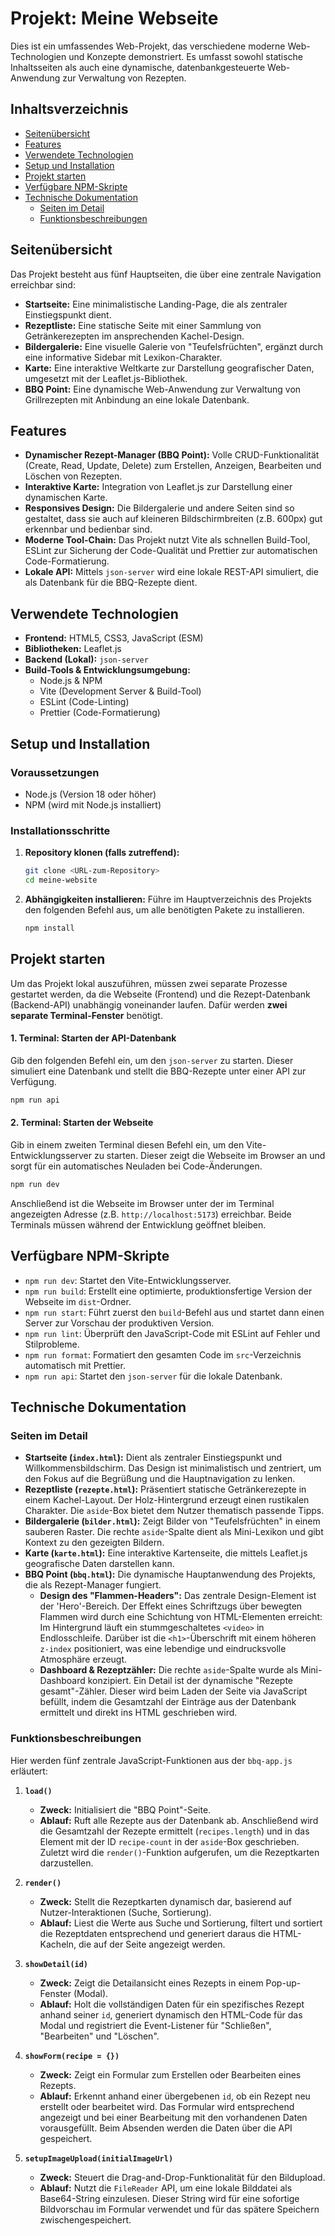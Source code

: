# Projekt: Meine Webseite

Dies ist ein umfassendes Web-Projekt, das verschiedene moderne Web-Technologien und Konzepte demonstriert. Es umfasst sowohl statische Inhaltsseiten als auch eine dynamische, datenbankgesteuerte Web-Anwendung zur Verwaltung von Rezepten.

## Inhaltsverzeichnis

- [Seitenübersicht](#seitenübersicht)
- [Features](#features)
- [Verwendete Technologien](#verwendete-technologien)
- [Setup und Installation](#setup-und-installation)
- [Projekt starten](#projekt-starten)
- [Verfügbare NPM-Skripte](#verfügbare-npm-skripte)
- [Technische Dokumentation](#technische-dokumentation)
  - [Seiten im Detail](#seiten-im-detail)
  - [Funktionsbeschreibungen](#funktionsbeschreibungen)

## Seitenübersicht

Das Projekt besteht aus fünf Hauptseiten, die über eine zentrale Navigation erreichbar sind:

* **Startseite:** Eine minimalistische Landing-Page, die als zentraler Einstiegspunkt dient.
* **Rezeptliste:** Eine statische Seite mit einer Sammlung von Getränkerezepten im ansprechenden Kachel-Design.
* **Bildergalerie:** Eine visuelle Galerie von "Teufelsfrüchten", ergänzt durch eine informative Sidebar mit Lexikon-Charakter.
* **Karte:** Eine interaktive Weltkarte zur Darstellung geografischer Daten, umgesetzt mit der Leaflet.js-Bibliothek.
* **BBQ Point:** Eine dynamische Web-Anwendung zur Verwaltung von Grillrezepten mit Anbindung an eine lokale Datenbank.

## Features

* **Dynamischer Rezept-Manager (BBQ Point):** Volle CRUD-Funktionalität (Create, Read, Update, Delete) zum Erstellen, Anzeigen, Bearbeiten und Löschen von Rezepten.
* **Interaktive Karte:** Integration von Leaflet.js zur Darstellung einer dynamischen Karte.
* **Responsives Design:** Die Bildergalerie und andere Seiten sind so gestaltet, dass sie auch auf kleineren Bildschirmbreiten (z.B. 600px) gut erkennbar und bedienbar sind.
* **Moderne Tool-Chain:** Das Projekt nutzt Vite als schnellen Build-Tool, ESLint zur Sicherung der Code-Qualität und Prettier zur automatischen Code-Formatierung.
* **Lokale API:** Mittels `json-server` wird eine lokale REST-API simuliert, die als Datenbank für die BBQ-Rezepte dient.

## Verwendete Technologien

* **Frontend:** HTML5, CSS3, JavaScript (ESM)
* **Bibliotheken:** Leaflet.js
* **Backend (Lokal):** `json-server`
* **Build-Tools & Entwicklungsumgebung:**
    * Node.js & NPM
    * Vite (Development Server & Build-Tool)
    * ESLint (Code-Linting)
    * Prettier (Code-Formatierung)

## Setup und Installation

### Voraussetzungen

* Node.js (Version 18 oder höher)
* NPM (wird mit Node.js installiert)

### Installationsschritte

1.  **Repository klonen (falls zutreffend):**
    ```bash
    git clone <URL-zum-Repository>
    cd meine-website
    ```

2.  **Abhängigkeiten installieren:**
    Führe im Hauptverzeichnis des Projekts den folgenden Befehl aus, um alle benötigten Pakete zu installieren.
    ```bash
    npm install
    ```

## Projekt starten

Um das Projekt lokal auszuführen, müssen zwei separate Prozesse gestartet werden, da die Webseite (Frontend) und die Rezept-Datenbank (Backend-API) unabhängig voneinander laufen. Dafür werden **zwei separate Terminal-Fenster** benötigt.

#### 1. Terminal: Starten der API-Datenbank

Gib den folgenden Befehl ein, um den `json-server` zu starten. Dieser simuliert eine Datenbank und stellt die BBQ-Rezepte unter einer API zur Verfügung.
```bash
npm run api
```

#### 2. Terminal: Starten der Webseite

Gib in einem zweiten Terminal diesen Befehl ein, um den Vite-Entwicklungsserver zu starten. Dieser zeigt die Webseite im Browser an und sorgt für ein automatisches Neuladen bei Code-Änderungen.
```bash
npm run dev
```
Anschließend ist die Webseite im Browser unter der im Terminal angezeigten Adresse (z.B. `http://localhost:5173`) erreichbar. Beide Terminals müssen während der Entwicklung geöffnet bleiben.

## Verfügbare NPM-Skripte

* `npm run dev`: Startet den Vite-Entwicklungsserver.
* `npm run build`: Erstellt eine optimierte, produktionsfertige Version der Webseite im `dist`-Ordner.
* `npm run start`: Führt zuerst den `build`-Befehl aus und startet dann einen Server zur Vorschau der produktiven Version.
* `npm run lint`: Überprüft den JavaScript-Code mit ESLint auf Fehler und Stilprobleme.
* `npm run format`: Formatiert den gesamten Code im `src`-Verzeichnis automatisch mit Prettier.
* `npm run api`: Startet den `json-server` für die lokale Datenbank.

## Technische Dokumentation

### Seiten im Detail

* **Startseite (`index.html`):** Dient als zentraler Einstiegspunkt und Willkommensbildschirm. Das Design ist minimalistisch und zentriert, um den Fokus auf die Begrüßung und die Hauptnavigation zu lenken.
* **Rezeptliste (`rezepte.html`):** Präsentiert statische Getränkerezepte in einem Kachel-Layout. Der Holz-Hintergrund erzeugt einen rustikalen Charakter. Die `aside`-Box bietet dem Nutzer thematisch passende Tipps.
* **Bildergalerie (`bilder.html`):** Zeigt Bilder von "Teufelsfrüchten" in einem sauberen Raster. Die rechte `aside`-Spalte dient als Mini-Lexikon und gibt Kontext zu den gezeigten Bildern.
* **Karte (`karte.html`):** Eine interaktive Kartenseite, die mittels Leaflet.js geografische Daten darstellen kann.
* **BBQ Point (`bbq.html`):** Die dynamische Hauptanwendung des Projekts, die als Rezept-Manager fungiert.
    * **Design des "Flammen-Headers":** Das zentrale Design-Element ist der 'Hero'-Bereich. Der Effekt eines Schriftzugs über bewegten Flammen wird durch eine Schichtung von HTML-Elementen erreicht: Im Hintergrund läuft ein stummgeschaltetes `<video>` in Endlosschleife. Darüber ist die `<h1>`-Überschrift mit einem höheren `z-index` positioniert, was eine lebendige und eindrucksvolle Atmosphäre erzeugt.
    * **Dashboard & Rezeptzähler:** Die rechte `aside`-Spalte wurde als Mini-Dashboard konzipiert. Ein Detail ist der dynamische "Rezepte gesamt"-Zähler. Dieser wird beim Laden der Seite via JavaScript befüllt, indem die Gesamtzahl der Einträge aus der Datenbank ermittelt und direkt ins HTML geschrieben wird.

### Funktionsbeschreibungen

Hier werden fünf zentrale JavaScript-Funktionen aus der `bbq-app.js` erläutert:

1.  **`load()`**
    * **Zweck:** Initialisiert die "BBQ Point"-Seite.
    * **Ablauf:** Ruft alle Rezepte aus der Datenbank ab. Anschließend wird die Gesamtzahl der Rezepte ermittelt (`recipes.length`) und in das Element mit der ID `recipe-count` in der `aside`-Box geschrieben. Zuletzt wird die `render()`-Funktion aufgerufen, um die Rezeptkarten darzustellen.

2.  **`render()`**
    * **Zweck:** Stellt die Rezeptkarten dynamisch dar, basierend auf Nutzer-Interaktionen (Suche, Sortierung).
    * **Ablauf:** Liest die Werte aus Suche und Sortierung, filtert und sortiert die Rezeptdaten entsprechend und generiert daraus die HTML-Kacheln, die auf der Seite angezeigt werden.

3.  **`showDetail(id)`**
    * **Zweck:** Zeigt die Detailansicht eines Rezepts in einem Pop-up-Fenster (Modal).
    * **Ablauf:** Holt die vollständigen Daten für ein spezifisches Rezept anhand seiner `id`, generiert dynamisch den HTML-Code für das Modal und registriert die Event-Listener für "Schließen", "Bearbeiten" und "Löschen".

4.  **`showForm(recipe = {})`**
    * **Zweck:** Zeigt ein Formular zum Erstellen oder Bearbeiten eines Rezepts.
    * **Ablauf:** Erkennt anhand einer übergebenen `id`, ob ein Rezept neu erstellt oder bearbeitet wird. Das Formular wird entsprechend angezeigt und bei einer Bearbeitung mit den vorhandenen Daten vorausgefüllt. Beim Absenden werden die Daten über die API gespeichert.

5.  **`setupImageUpload(initialImageUrl)`**
    * **Zweck:** Steuert die Drag-and-Drop-Funktionalität für den Bildupload.
    * **Ablauf:** Nutzt die `FileReader` API, um eine lokale Bilddatei als Base64-String einzulesen. Dieser String wird für eine sofortige Bildvorschau im Formular verwendet und für das spätere Speichern zwischengespeichert.
